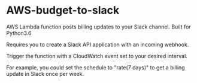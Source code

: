 # AWS-budget-to-slack
AWS Lambda function posts billing updates to your Slack channel. Built for Python3.6

Requires you to create a Slack API application with an incoming webhook. 

Trigger the function with a CloudWatch event set to your desired interval. 

For example, you could set the schedule to "rate(7 days)" to get a billing update in Slack once per week.
